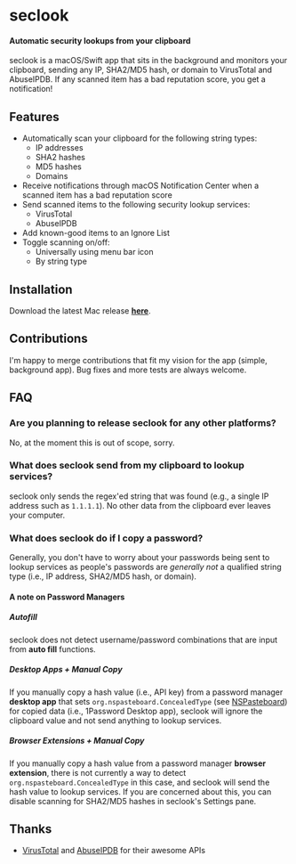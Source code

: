 # seclook

#### Automatic security lookups from your clipboard

seclook is a macOS/Swift app that sits in the background and monitors your clipboard, sending any IP, SHA2/MD5 hash, or domain to VirusTotal and AbuseIPDB. If any scanned item has a bad reputation score, you get a notification!

## Features

* Automatically scan your clipboard for the following string types:
  * IP addresses
  * SHA2 hashes
  * MD5 hashes
  * Domains
* Receive notifications through macOS Notification Center when a scanned item has a bad reputation score
* Send scanned items to the following security lookup services:
  * VirusTotal
  * AbuseIPDB
* Add known-good items to an Ignore List
* Toggle scanning on/off:
  * Universally using menu bar icon
  * By string type

## Installation

Download the latest Mac release [**here**](https://github.com/ackatz/seclook/raw/main/Releases/seclook.dmg). 

## Contributions

I'm happy to merge contributions that fit my vision for the app (simple, background app). Bug fixes and more tests are always welcome.

## FAQ

### Are you planning to release seclook for any other platforms?

No, at the moment this is out of scope, sorry.

### What does seclook send from my clipboard to lookup services?

seclook only sends the regex'ed string that was found (e.g., a single IP address such as `1.1.1.1`). No other data from the clipboard ever leaves your computer.

### What does seclook do if I copy a password?

Generally, you don't have to worry about your passwords being sent to lookup services as people's passwords are *generally not* a qualified string type (i.e., IP address, SHA2/MD5 hash, or domain).

#### A note on Password Managers

##### Autofill

seclook does not detect username/password combinations that are input from **auto fill** functions.

##### Desktop Apps + Manual Copy

If you manually copy a hash value (i.e., API key) from a password manager **desktop app** that sets `org.nspasteboard.ConcealedType` (see [NSPasteboard](http://nspasteboard.org/)) for copied data (i.e., 1Password Desktop app), seclook will ignore the clipboard value and not send anything to lookup services.

##### Browser Extensions + Manual Copy

If you manually copy a hash value from a password manager **browser extension**, there is not currently a way to detect `org.nspasteboard.ConcealedType` in this case, and seclook will send the hash value to lookup services. If you are concerned about this, you can disable scanning for SHA2/MD5 hashes in seclook's Settings pane.


## Thanks

* [VirusTotal](https://www.virustotal.com/) and [AbuseIPDB](https://www.abuseipdb.com/) for their awesome APIs